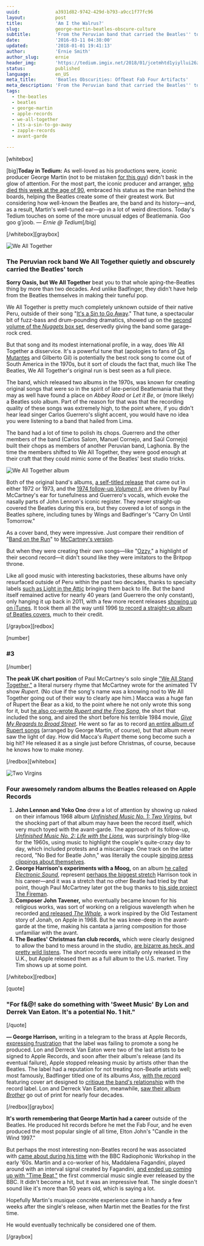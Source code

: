```yaml
---
uuid:             a3931d82-9742-429d-b793-a9cc1f77fc96
layout:           post
title:            'Am I the Walrus?'
slug:             george-martin-beatles-obscure-culture
subtitle:         'From the Peruvian band that carried the Beatles'' torch to the random releases of Apple Records, doing a deep dive into The Beatles gets obscure, fast.'
date:             '2016-03-11 04:38:00'
updated:          '2018-01-01 19:41:13'
author:           'Ernie Smith'
author_slug:      ernie
header_img:       'https://tedium.imgix.net/2018/01/jcetmhtd1yiyllui26zd--1-.gif'
status:           published
language:         en_US
meta_title:       'Beatles Obscurities: Offbeat Fab Four Artifacts'
meta_description: 'From the Peruvian band that carried the Beatles'' torch to the random releases of Apple Records, doing a deep dive into The Beatles gets obscure, fast.'
tags:
  - the-beatles
  - beatles
  - george-martin
  - apple-records
  - we-all-together
  - its-a-sin-to-go-away
  - zapple-records
  - avant-garde

---
```


[whitebox]

[big]**Today in Tedium:** As well-loved as his productions were, iconic producer George Martin (not to be mistaken [for this guy](http://grrm.livejournal.com/477607.html)) didn't bask in the glow of attention. For the most part, the iconic producer and arranger, [who died this week at the age of 90](http://www.rollingstone.com/music/news/beatles-producer-george-martin-dead-at-90-20160309), embraced his status as the man behind the boards, helping the Beatles create some of their greatest work. But considering how well-known the Beatles are, the band and its history—and, as a result, Martin's well-tuned ear—go in a lot of weird directions. Today's Tedium touches on some of the more unusual edges of Beatlemania. Goo goo g'joob. *— Ernie @ Tedium*[/big]

[/whitebox][graybox]

![We All Together](https://tedium.imgix.net/2018/01/hftabv68cluzhpwonhcn.jpg)

### The Peruvian rock band We All Together quietly and obscurely carried the Beatles' torch

**Sorry Oasis, but We All Together** beat you to that whole aping-the-Beatles thing by more than two decades. And unlike Badfinger, they didn't have help from the Beatles themselves in making their tuneful pop.

We All Together is pretty much completely unknown outside of their native Peru, outside of their song "[It's a Sin to Go Away](https://www.youtube.com/watch?v=3CmxCTrvmkQ)." That tune, a spectacular bit of fuzz-bass and drum-pounding dramatics, showed up on the [second volume of the *Nuggets* box set](http://amzn.to/1pbYGKZ), deservedly giving the band some garage-rock cred.

But that song and its modest international profile, in a way, does We All Together a disservice. It's a powerful tune that (apologies to fans of [Os Mutantes](http://www.furious.com/perfect/osmutantes.html) and Gilberto Gil) is potentially the best rock song to come out of South America in the 1970s, but it sort of clouds the fact that, much like The Beatles, We All Together's original run is best seen as a full piece.

The band, which released two albums in the 1970s, was known for creating original songs that were so in the spirit of late-period Beatlemania that they may as well have found a place on *Abbey Road* or *Let it Be*, or (more likely) a Beatles solo album. Part of the reason for that was that the recording quality of these songs was extremely high, to the point where, if you didn't hear lead singer Carlos Guerrero's slight accent, you would have no idea you were listening to a band that hailed from Lima.

The band had a lot of time to polish its chops. Guerrero and the other members of the band (Carlos Salom, Manuel Cornejo, and Saúl Cornejo) built their chops as members of another Peruvian band, Laghonia. By the time the members shifted to We All Together, they were good enough at their craft that they could mimic some of the Beatles' best studio tricks.

![We All Together album](https://tedium.imgix.net/2018/01/itlkjqldp5pj5sbgoinn.jpg)

Both of the original band's albums, [a self-titled release](https://www.discogs.com/We-All-Together-We-All-Together/master/225368) that came out in either 1972 or 1973, and the [1974 follow-up *Volumen II*](https://www.discogs.com/We-All-Together-Volumen-II/master/522483), are driven by Paul McCartney's ear for tunefulness and Guerrero's vocals, which evoke the nasally parts of John Lennon's iconic register. They never straight-up covered the Beatles during this era, but they covered a lot of songs in the Beatles sphere, including tunes by Wings and Badfinger's "Carry On Until Tomorrow."

As a cover band, they were impressive. Just compare their rendition of "[Band on the Run](https://www.youtube.com/watch?v=VUUP506oPfY)" to [McCartney's version](https://www.youtube.com/watch?v=uc-7G2OSsBY). 

But when they were creating their own songs—like "[Ozzy](https://www.youtube.com/watch?v=zD8UsVR5RGc)," a highlight of their second record—it didn't sound like they were imitators to the Britpop throne.

Like all good music with interesting backstories, these albums have only resurfaced outside of Peru within the past two decades, thanks to specialty labels [such as Light in the Attic](http://lightintheattic.net/releases/1121-we-all-together) bringing them back to life. But the band itself remained active for nearly 40 years (and Guerrero the only constant), only hanging it up back in 2011, with a few more recent releases [showing up on iTunes](https://itunes.apple.com/us/artist/we-all-together/id322819975). It took them all the way until 1996 [to record a straight-up album of Beatles covers](https://itun.es/us/G1CzM), much to their credit.

[/graybox][redbox]

[number]
### #3
[/number]

**The peak UK chart position** of Paul McCartney's solo single ["We All Stand Together,"](https://www.youtube.com/watch?v=gpevZ0-wUYQ) a literal nursery rhyme that McCartney wrote for the animated TV show *Rupert*. (No clue if the song's name was a knowing nod to We All Together going out of their way to clearly ape him.) Macca was a huge fan of Rupert the Bear as a kid, to the point where he not only wrote this song for it, but [he also co-wrote *Rupert and the Frog Song*](http://www.imdb.com/title/tt0261265/), the short that included the song, and aired the short before his terrible 1984 movie, [*Give My Regards to Broad Street*](http://amzn.to/21lqpVN). He went so far as to record [an entire album of Rupert songs](http://www.bootlegzone.com/album.php?name=pmrtb) (arranged by George Martin, of course), but that album never saw the light of day. How did Macca's *Rupert* theme song become such a big hit? He released it as a single just before Christmas, of course, because he knows how to make money.

[/redbox][whitebox]

![Two Virgins](https://tedium.imgix.net/2018/01/sn1jkwy2jufgduukug1v.jpg)

### Four awesomely random albums the Beatles released on Apple Records

1. **John Lennon and Yoko Ono** drew a lot of attention by showing up naked on their infamous 1968 album [*Unfinished Music No. 1: Two Virgins*](http://www.allmusic.com/album/unfinished-music-no-1-two-virgins-mw0000019765), but the shocking part of that album may have been the record itself, which very much toyed with the avant-garde. The approach of its follow-up, [*Unfinished Music No. 2: Life with the Lions*](http://www.allmusic.com/album/unfinished-music-no-2-life-with-the-lions-mw0000593077), was surprisingly blog-like for the 1960s, using music to highlight the couple's quite-crazy day to day, which included protests and a miscarriage. One track on the latter record, "No Bed for Beatle John," was literally the couple [singing press clippings about themselves](http://www.metrolyrics.com/no-bed-for-beatle-john-lyrics-john-lennon.html).
2. **George Harrison's experiments with a Moog,** on an album [he called *Electronic Sound*](https://www.youtube.com/watch?v=BnkJAmVLVhM), represent [perhaps the biggest stretch](http://ultimateclassicrock.com/george-harrison-electronic-sound/) Harrison took in his career—and it was a stretch that no other Beatle had tried by that point, though Paul McCartney later got the bug thanks to [his side project The Fireman](http://www.allmusic.com/artist/the-fireman-mn0000069844). 
3. **Composer John Tavener,** who eventually became known for his religious works, was sort of working on a religious wavelength when he recorded [and released *The Whale*](https://www.youtube.com/watch?v=up6e_zKJcxU), a work inspired by the Old Testament story of Jonah, on Apple in 1968. But he was knee-deep in the avant-garde at the time, making his cantata a jarring composition for those unfamiliar with the avant.
4. **The Beatles' Christmas fan club records,** which were clearly designed to allow the band to mess around in the studio, [are bizarre as heck, and  pretty wild listens](https://www.youtube.com/watch?v=TFg4BWHEE_I). The short records were initially only released in the U.K., but Apple released them as a full album to the U.S. market. Tiny Tim shows up at some point.

[/whitebox][redbox]

[quote]
### "For f&@! sake do something with 'Sweet Music' By Lon and Derrek Van Eaton. It's a potential No. 1 hit."
[/quote]

**— George Harrison,** writing in a telegram to the brass at Apple Records, [expressing frustration](http://www.imagineabetterworld.com/Imagine_a_Better_World/Beatles.html) that the label was failing to promote a song he produced. Lon and Derreck Van Eaton were two of the last artists to be signed to Apple Records, and soon after their album's release (and its eventual failure), Apple stopped releasing music by artists other than the Beatles. The label had a reputation for not treating non-Beatle artists well; most famously, Badfinger titled one of its albums *Ass*, [with the record](http://amzn.to/1pALcce) featuring cover art designed to [critique the band's relationship](http://www.badfingersite.com/history-of-badfinger/apple-records/) with the record label. Lon and Derreck Van Eaton, meanwhile, [saw their album *Brother*](http://amzn.to/1U68mDG) go out of print for nearly four decades.

[/redbox][graybox]

**It's worth remembering that George Martin had a career** outside of the Beatles. He produced hit records before he met the Fab Four, and he even produced the most popular single of all time, Elton John's "Candle in the Wind 1997."

But perhaps the most interesting non-Beatles record he was associated with [came about during his time](http://blog.wfmu.org/freeform/2007/04/ray_cathode_aka.html) with the BBC Radiophonic Workshop in the early '60s. Martin and a co-worker of his, Maddalena Fagandini, played around with an interval signal created by Fagandini, [and ended up coming up with "Time Beat,"](https://www.youtube.com/watch?v=mhVYEgMrxOg) the first commercial music single ever released by the BBC. It didn't become a hit, but it was an impressive feat. The single doesn't sound like it's more than 50 years old, which is saying a lot.

Hopefully Martin's musique concrète experience came in handy a few weeks after the single's release, when Martin met the Beatles for the first time.

He would eventually technically be considered one of them.

[/graybox]

